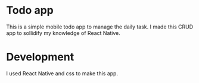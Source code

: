 # Todo app
This is a simple mobile todo app to manage the daily task. I made this CRUD app to sollidify my knowledge of React Native. 
# Development
I used React Native and css to make this app.

